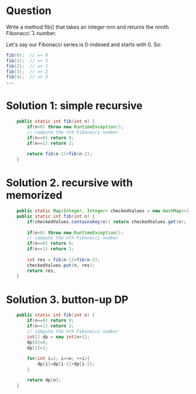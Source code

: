 # Question
 Write a method fib() that takes an integer nnn and returns the nnnth Fibonacci ↴ number.

Let's say our Fibonacci series is 0-indexed and starts with 0. So:
```java
fib(0);  // => 0
fib(1);  // => 1
fib(2);  // => 1
fib(3);  // => 2
fib(4);  // => 3
...
```

# Solution 1: simple recursive
```java
    public static int fib(int n) {
        if(n<0) throw new RuntimeException();
        // compute the nth Fibonacci number
        if(n==0) return 0;
        if(n==1) return 1;
        
        return fib(n-1)+fib(n-2);
    }

```

# Solution 2. recursive with memorized
```java
    public static Map<Integer, Integer> checkedValues = new HashMap<>();
    public static int fib(int n) {
        if(checkedValues.containsKey(n)) return checkedValues.get(n);
        
        if(n<0) throw new RuntimeException();
        // compute the nth Fibonacci number
        if(n==0) return 0;
        if(n==1) return 1;
        
        int res = fib(n-1)+fib(n-2);
        checkedValues.put(n, res);
        return res;
    }
```

# Solution 3. button-up DP
```java
    public static int fib(int n) {
        if(n==0) return 0;
        if(n==1) return 1;
        // compute the nth Fibonacci number
        int[] dp = new int[n+1];
        dp[0]=0;
        dp[1]=1;
        
        for(int i=2; i<=n; ++i){
            dp[i]=dp[i-1]+dp[i-2];
        }

        return dp[n];
    }
```    
